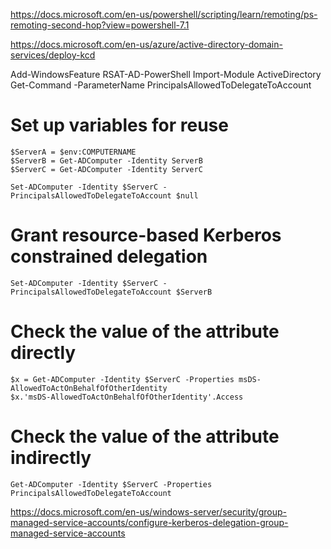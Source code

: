 https://docs.microsoft.com/en-us/powershell/scripting/learn/remoting/ps-remoting-second-hop?view=powershell-7.1

https://docs.microsoft.com/en-us/azure/active-directory-domain-services/deploy-kcd

Add-WindowsFeature RSAT-AD-PowerShell
Import-Module ActiveDirectory
Get-Command -ParameterName PrincipalsAllowedToDelegateToAccount

# Set up variables for reuse

```
$ServerA = $env:COMPUTERNAME
$ServerB = Get-ADComputer -Identity ServerB
$ServerC = Get-ADComputer -Identity ServerC
```


`Set-ADComputer -Identity $ServerC -PrincipalsAllowedToDelegateToAccount $null`

# Grant resource-based Kerberos constrained delegation
`Set-ADComputer -Identity $ServerC -PrincipalsAllowedToDelegateToAccount $ServerB`

# Check the value of the attribute directly

```
$x = Get-ADComputer -Identity $ServerC -Properties msDS-AllowedToActOnBehalfOfOtherIdentity
$x.'msDS-AllowedToActOnBehalfOfOtherIdentity'.Access
```


# Check the value of the attribute indirectly
`Get-ADComputer -Identity $ServerC -Properties PrincipalsAllowedToDelegateToAccount`

https://docs.microsoft.com/en-us/windows-server/security/group-managed-service-accounts/configure-kerberos-delegation-group-managed-service-accounts